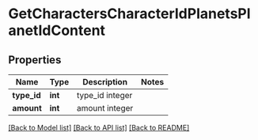 # GetCharactersCharacterIdPlanetsPlanetIdContent

## Properties
Name | Type | Description | Notes
------------ | ------------- | ------------- | -------------
**type_id** | **int** | type_id integer | 
**amount** | **int** | amount integer | 

[[Back to Model list]](../README.md#documentation-for-models) [[Back to API list]](../README.md#documentation-for-api-endpoints) [[Back to README]](../README.md)


